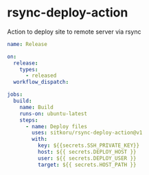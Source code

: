 # rsync-deploy-action

Action to deploy site to remote server via rsync

```yml
name: Release

on:
  release:
    types:
      - released
  workflow_dispatch:

jobs:
  build:
    name: Build
    runs-on: ubuntu-latest
    steps:
      - name: Deploy files
        uses: sitkoru/rsync-deploy-action@v1
        with:
          key: ${{secrets.SSH_PRIVATE_KEY}}
          host: ${{ secrets.DEPLOY_HOST }}
          user: ${{ secrets.DEPLOY_USER }}
          target: ${{ secrets.HOST_PATH }}
```
